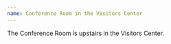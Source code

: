```yaml
---
name: Conference Room in the Visitors Center
---
```


The Conference Room is upstairs in the Visitors Center.